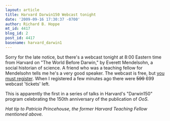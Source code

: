 ```yaml
---
layout: article
title: Harvard Darwin150 Webcast tonight
date: '2009-09-16 17:30:37 -0700'
author: Richard B. Hoppe
mt_id: 4417
blog_id: 2
post_id: 4417
basename: harvard_darwin1
---
```

Sorry for the late notice, but there's a webcast tonight at 8:00 Eastern time from Harvard on "The World Before Darwin," by Everett Mendelsohn, a social historian of science.  A friend who was a teaching fellow for Mendelsohn tells me he's a very good speaker.  The webcast is free, but [you must register](http://darwinlecture1.eventbrite.com/).  When I registered a few minutes ago there were ~~599~~ 699 webcast 'tickets' left.

This is apparently the first in a series of talks in Harvard's "Darwin150" program celebrating the 150th anniversary of the publication of _OoS_.

_Hat tip to Patricia Princehouse, the former Harvard Teaching Fellow mentioned above._

